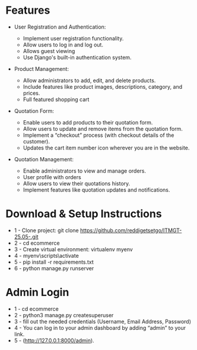 
# Features
* User Registration and Authentication: 
    * Implement user registration functionality.
    * Allow users to log in and log out.
    * Allows guest viewing 
    * Use Django's built-in authentication system.

* Product Management:
    * Allow administrators to add, edit, and delete products.
    * Include features like product images, descriptions, category, and prices.
    * Full featured shopping cart

* Quotation Form:
    * Enable users to add products to their quotation form.
    * Allow users to update and remove items from the quotation form.
    * Implement a “checkout” process (with checkout details of the customer).
    * Updates the cart item number icon wherever you are in the website.

* Quotation Management:
    * Enable administrators to view and manage orders.
    * User profile with orders
    * Allow users to view their quotations history.
    * Implement features like quotation updates and notifications.

# Download & Setup Instructions
* 1 - Clone project: git clone https://github.com/reddigetsetgo/ITMGT-25.05-.git
* 2 - cd ecommerce
* 3 - Create virtual environment: virtualenv myenv
* 4 - myenv\scripts\activate
* 5 - pip install -r requirements.txt
* 6 - python manage.py runserver

# Admin Login
* 1 - cd ecommerce
* 2 - python3 manage.py createsuperuser
* 3 - fill out the needed credentials (Username, Email Address, Password)
* 4 - You can log in to your admin dashboard by adding “admin” to your link. 
* 5 - (http://127.0.0.1:8000/admin).
